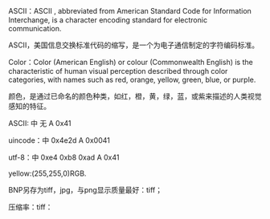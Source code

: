 ASCII：ASCII , abbreviated from American Standard Code for Information Interchange, is a character encoding standard for electronic communication.

 ASCII，美国信息交换标准代码的缩写，是一个为电子通信制定的字符编码标准。

 Color：Color (American English) or colour (Commonwealth English) is the characteristic of human visual perception described through color categories, with names such as red, orange, yellow, green, blue, or purple.
 
  颜色，是通过已命名的颜色种类，如红，橙，黄，绿，蓝，或紫来描述的人类视觉感知的特征。

  ASCII:  中 无   A 0x41
  
  uincode：中 0x4e2d    A 0x0041
  
  utf-8：中 0xe4 0xb8 0xad          A 0x41
  
  yellow:(255,255,0)RGB.
  
  BNP另存为tiff，jpg，与png显示质量最好：tiff；
  
  压缩率：tiff：
